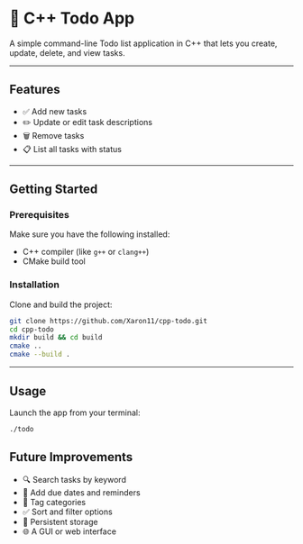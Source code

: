 # 📝 C++ Todo App

A simple command-line Todo list application in C++ that lets you create, update, delete, and view tasks.

---

## Features

* ✅ Add new tasks
* ✏️ Update or edit task descriptions
* 🗑️ Remove tasks
* 📋 List all tasks with status

---

## Getting Started

### Prerequisites

Make sure you have the following installed:

* C++ compiler (like `g++` or `clang++`)
* CMake build tool

### Installation

Clone and build the project:

```bash
git clone https://github.com/Xaron11/cpp-todo.git
cd cpp-todo
mkdir build && cd build
cmake ..
cmake --build .
```

---

## Usage

Launch the app from your terminal:

```bash
./todo
```

## Future Improvements

* 🔍 Search tasks by keyword
* 📅 Add due dates and reminders
* 📂 Tag categories
* ✅ Sort and filter options
* 📀 Persistent storage
* 🌐 A GUI or web interface

